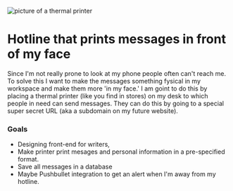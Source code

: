 ![picture of a thermal printer](http://www.casscale.co.nz/wp-content/uploads/2013/08/CAS-DEP-50-Thermal-Printer.jpg)
# Hotline that prints messages in front of my face
Since I'm not really prone to look at my phone people often can't reach me. To solve this I want to make the messages something fysical in my workspace and make them more 'in my face.' I am goint to do this by placing a thermal printer (like you find in stores) on my desk to which people in need can send messages. They can do this by going to a special super secret URL (aka a subdomain on my future website).
### Goals
- Designing front-end for writers,
- Make printer print mesages and personal information in a pre-specified format.
- Save all messages in a database
- Maybe Pushbullet integration to get an alert when I'm away from my hotline.
